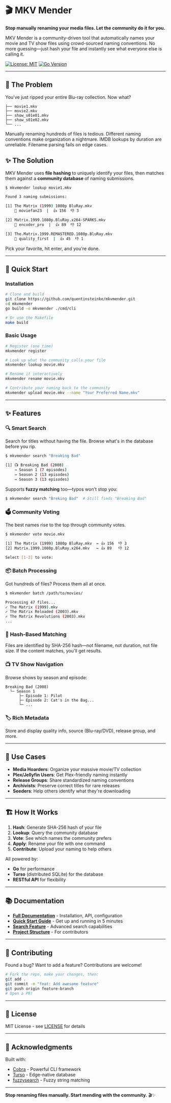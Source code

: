 # 🎬 MKV Mender

**Stop manually renaming your media files. Let the community do it for you.**

MKV Mender is a community-driven tool that automatically names your movie and TV show files using crowd-sourced naming conventions. No more guessing—just hash your file and instantly see what everyone else is calling it.

[![License: MIT](https://img.shields.io/badge/License-MIT-blue.svg)](https://opensource.org/licenses/MIT)
[![Go Version](https://img.shields.io/badge/Go-1.24+-00ADD8?logo=go)](https://go.dev/)

---

## 🤔 The Problem

You've just ripped your entire Blu-ray collection. Now what?

```
├── movie1.mkv
├── movie2.mkv
├── show_s01e01.mkv
├── show_s01e02.mkv
└── ...
```

Manually renaming hundreds of files is tedious. Different naming conventions make organization a nightmare. IMDB lookups by duration are unreliable. Filename parsing fails on edge cases.

## ✨ The Solution

MKV Mender uses **file hashing** to uniquely identify your files, then matches them against a **community database** of naming submissions.

```bash
$ mkvmender lookup movie1.mkv

Found 3 naming submissions:

[1] The Matrix (1999) 1080p BluRay.mkv
    👤 moviefan23  |  👍 156  👎 3

[2] Matrix.1999.1080p.BluRay.x264-SPARKS.mkv
    👤 encoder_pro  |  👍 89  👎 12

[3] The.Matrix.1999.REMASTERED.1080p.BluRay.mkv
    👤 quality_first  |  👍 45  👎 1
```

Pick your favorite, hit enter, and you're done.

---

## 🚀 Quick Start

### Installation

```bash
# Clone and build
git clone https://github.com/quentinsteinke/mkvmender.git
cd mkvmender
go build -o mkvmender ./cmd/cli

# Or use the Makefile
make build
```

### Basic Usage

```bash
# Register (one time)
mkvmender register

# Look up what the community calls your file
mkvmender lookup movie.mkv

# Rename it interactively
mkvmender rename movie.mkv

# Contribute your naming back to the community
mkvmender upload movie.mkv --name "Your Preferred Name.mkv"
```

---

## ✨ Features

### 🔍 **Smart Search**
Search for titles without having the file. Browse what's in the database before you rip.

```bash
$ mkvmender search "Breaking Bad"

[1] 📺 Breaking Bad (2008)
    → Season 1 (7 episodes)
    → Season 2 (13 episodes)
    → Season 3 (13 episodes)
```

Supports **fuzzy matching** too—typos won't stop you:
```bash
$ mkvmender search "Breking Bad"  # Still finds "Breaking Bad"
```

### 🗳️ **Community Voting**
The best names rise to the top through community votes.

```bash
$ mkvmender vote movie.mkv

[1] The Matrix (1999) 1080p BluRay.mkv  ← 👍 156  👎 3
[2] Matrix.1999.1080p.BluRay.x264.mkv   ← 👍 89   👎 12

Select [1-2] to vote:
```

### 📦 **Batch Processing**
Got hundreds of files? Process them all at once.

```bash
$ mkvmender batch /path/to/movies/

Processing 47 files...
✓ The Matrix (1999).mkv
✓ The Matrix Reloaded (2003).mkv
✓ The Matrix Revolutions (2003).mkv
...
```

### 🎯 **Hash-Based Matching**
Files are identified by SHA-256 hash—not filename, not duration, not file size. If the content matches, you'll get results.

### 📺 **TV Show Navigation**
Browse shows by season and episode:
```
Breaking Bad (2008)
  └─ Season 1
      ├─ Episode 1: Pilot
      ├─ Episode 2: Cat's in the Bag...
      └─ ...
```

### 🏷️ **Rich Metadata**
Store and display quality info, source (Blu-ray/DVD), release group, and more.

---

## 🎯 Use Cases

- **Media Hoarders**: Organize your massive movie/TV collection
- **Plex/Jellyfin Users**: Get Plex-friendly naming instantly
- **Release Groups**: Share standardized naming conventions
- **Archivists**: Preserve correct titles for rare releases
- **Seeders**: Help others identify what they're downloading

---

## 🏗️ How It Works

1. **Hash**: Generate SHA-256 hash of your file
2. **Lookup**: Query the community database
3. **Vote**: See which names the community prefers
4. **Apply**: Rename your file with one command
5. **Contribute**: Upload your naming to help others

All powered by:
- **Go** for performance
- **Turso** (distributed SQLite) for the database
- **RESTful API** for flexibility

---

## 📚 Documentation

- **[Full Documentation](DOCUMENTATION.md)** - Installation, API, configuration
- **[Quick Start Guide](QUICKSTART.md)** - Get up and running in 5 minutes
- **[Search Feature](SEARCH_FEATURE.md)** - Advanced search capabilities
- **[Project Structure](PROJECT_STRUCTURE.md)** - For contributors

---

## 🤝 Contributing

Found a bug? Want to add a feature? Contributions are welcome!

```bash
# Fork the repo, make your changes, then:
git add .
git commit -m "feat: Add awesome feature"
git push origin feature-branch
# Open a PR!
```

---

## 📜 License

MIT License - see [LICENSE](LICENSE) for details

---

## 🙏 Acknowledgments

Built with:
- [Cobra](https://github.com/spf13/cobra) - Powerful CLI framework
- [Turso](https://turso.tech) - Edge-native database
- [fuzzysearch](https://github.com/lithammer/fuzzysearch) - Fuzzy string matching

---

**Stop renaming files manually. Start mending with the community.** 🎬✨
